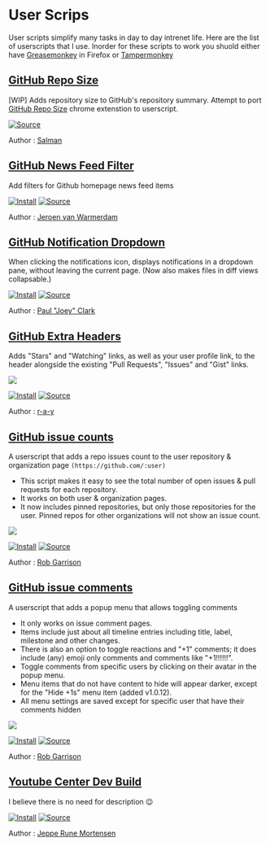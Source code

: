 # User Scrips

User scripts simplify many tasks in day to day intrenet life. Here are the list of userscripts that I use. Inorder for these scripts to work you shuold either have [Greasemonkey](https://addons.mozilla.org/en-US/firefox/addon/greasemonkey/) in Firefox or [Tampermonkey](https://chrome.google.com/webstore/detail/tampermonkey/dhdgffkkebhmkfjojejmpbldmpobfkfo?hl=en)
## [GitHub Repo Size]

[WIP] Adds repository size to GitHub's repository summary. Attempt to port [GitHub Repo Size](https://github.com/harshjv/github-repo-sizehttps://github.com/harshjv/github-repo-size) chrome extenstion to userscript.

[![Source]](https://github.com/salmanulfarzy/userscripts/blob/master/GitHub_Repo_Size.user.js)

Author : [Salman]

## [GitHub News Feed Filter]

Add filters for Github homepage news feed items

[![Install]](https://github.com/jerone/UserScripts/raw/master/Github_News_Feed_Filter/Github_News_Feed_Filter.user.js)
[![Source]](https://github.com/jerone/UserScripts/blob/master/Github_News_Feed_Filter/Github_News_Feed_Filter.user.js)

Author : [Jeroen van Warmerdam]

## [GitHub Notification Dropdown]

When clicking the notifications icon, displays notifications in a dropdown pane, without leaving the current page.  (Now also makes files in diff views collapsable.)

[![Install]](https://openuserjs.org/install/joeytwiddle/Github_Notifications_Dropdown.user.js)
[![Source]](https://openuserjs.org/scripts/joeytwiddle/Github_Notifications_Dropdown/source)

Author : [Paul "Joey" Clark]

## [GitHub Extra Headers]

Adds "Stars" and "Watching" links, as well as your user profile link, to the header alongside the existing "Pull Requests", "Issues" and "Gist" links.

![](https://i.imgur.com/JPYYaRF.png)

[![Install]](https://greasyfork.org/scripts/3139-github-com-extra-header-links/code/Githubcom%20-%20Extra%20header%20links.user.js)
[![Source]](https://greasyfork.org/en/scripts/3139-github-com-extra-header-links/code)

Author : [r-a-y]

## [GitHub issue counts]

A userscript that adds a repo issues count to the user repository & organization page `(https://github.com/:user)`

- This script makes it easy to see the total number of open issues & pull requests for each repository.
- It works on both user & organization pages.
- It now includes pinned repositories, but only those repositories for the user. Pinned repos for other organizations will not show an issue count.

![](https://cloud.githubusercontent.com/assets/136959/21301601/af93bbac-c574-11e6-88d4-691d66a04f21.gif)

[![Install]](https://raw.githubusercontent.com/Mottie/GitHub-userscripts/master/github-issue-counts.user.js)
[![Source]](https://github.com/Mottie/GitHub-userscripts/wiki/GitHub-issue-counts)

Author : [Rob Garrison]

## [GitHub issue comments]

A userscript that adds a popup menu that allows toggling comments

 - It only works on issue comment pages.
 - Items include just about all timeline entries including title, label, milestone and other changes.
 - There is also an option to toggle reactions and "+1" comments; it does include (any) emoji only comments and comments like "+1!!!!!!".
 - Toggle comments from specific users by clicking on their avatar in the popup menu.
 - Menu items that do not have content to hide will appear darker, except for the "Hide +1s" menu item (added v1.0.12).
 - All menu settings are saved except for specific user that have their comments hidden

![](https://cloud.githubusercontent.com/assets/136959/14270698/465e0108-fab6-11e5-9932-b7de2cbdc36d.gif)

[![Install]](https://raw.githubusercontent.com/Mottie/GitHub-userscripts/master/github-issue-comments.user.js)
[![Source]](https://github.com/Mottie/GitHub-userscripts/wiki/GitHub-issue-comments)

Author : [Rob Garrison]

## [Youtube Center Dev Build]

I believe there is no need for description :wink:

[![Install]](https://github.com/YePpHa/YouTubeCenter/raw/master/dist/YouTubeCenter.user.js)
[![Source]](https://github.com/YePpHa/YouTubeCenter/wiki/Developer-Version)

Author : [Jeppe Rune Mortensen]

<!------------------------>
<!----------Links--------->
<!------------------------>

<!----------Scripts--------->
[GitHub issue comments]: https://github.com/Mottie/GitHub-userscripts/wiki/GitHub-issue-comments
[GitHub Repo Size]: https://github.com/salmanulfarzy/userscript
[GitHub News Feed Filter]: https://github.com/jerone/UserScripts/tree/master/Github_News_Feed_Filter
[GitHub Notification Dropdown]: https://openuserjs.org/scripts/joeytwiddle/Github_Notifications_Dropdown
[GitHub Extra Headers]: https://greasyfork.org/en/scripts/3139-github-com-extra-header-links
[GitHub issue counts]: https://github.com/Mottie/GitHub-userscripts/wiki/GitHub-issue-counts
[GitHub issue comments]: https://github.com/Mottie/GitHub-userscripts/wiki/GitHub-issue-comments
[Youtube Center Dev Build]: https://github.com/YePpHa/YouTubeCenter

<!----------Badges--------->
[Install]: https://img.shields.io/badge/-Install-brightgreen.svg
[Source]: https://img.shields.io/badge/-source-blue.svg

<!----------Authors--------->
[Salman]: https://github.com/salmanulfarzy
[Jeroen van Warmerdam]: https://github.com/jerone
[Paul "Joey" Clark]: https://github.com/joeytwiddle
[r-a-y]: https://greasyfork.org/en/users/3121-r-a-y
[Rob Garrison]: https://github.com/Mottie
[Jeppe Rune Mortensen]: https://github.com/YePpHa
